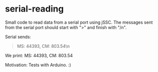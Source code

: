 # serial-reading
Small code to read data from a serial port using jSSC.
The messages sent from the serial port should start with ">" and finish with "/n".

Serial sends:
>MS: 44393, CM: 803.54\n

We print:
MS: 44393, CM: 803.54

Motivation: Tests with Arduino. :)